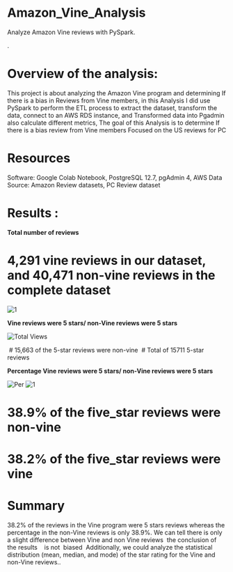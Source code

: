# Amazon_Vine_Analysis
Analyze Amazon Vine reviews with PySpark.


.


# Overview of the analysis:

This project is about analyzing the Amazon Vine program and determining If there is a bias in Reviews from Vine members, in this Analysis I did use PySpark to perform the ETL process to extract the dataset, transform the data, connect to an AWS RDS instance, and Transformed data into Pgadmin also calculate different metrics,
The goal of this Analysis is to determine If there is a bias review from Vine members Focused on the US reviews for PC

# Resources 
Software: Google Colab Notebook, PostgreSQL 12.7, pgAdmin 4, AWS
Data Source: Amazon Review datasets, PC Review dataset

# Results :

__Total number of reviews__

# 4,291 vine reviews in our dataset, and 40,471 non-vine reviews in the complete dataset
![1](https://user-images.githubusercontent.com/82621077/129494310-c7beed43-9ed6-48d0-a042-32ee68cee429.png)




__Vine reviews were 5 stars/ non-Vine reviews were 5 stars__

![Total Views](https://user-images.githubusercontent.com/82621077/129494143-afd019cd-32da-4253-9b7d-4f84a57a5ab6.png)

 # 15,663 of the 5-star reviews were non-vine
 # Total of 15711 5-star reviews


__Percentage Vine reviews were 5 stars/ non-Vine reviews were 5 stars__







![Per](https://user-images.githubusercontent.com/82621077/129494293-099bc7bf-aff5-45a4-8e6c-89faabdc2f7d.png)
![1](https://user-images.githubusercontent.com/82621077/129494309-57d32b88-0c7e-44f5-ad16-579fb16fb7e0.png)


# 38.9% of the five_star reviews were non-vine
# 38.2% of the five_star reviews were vine


# Summary

38.2% of the reviews in the Vine program were 5 stars reviews whereas the percentage in the non-Vine reviews is only 38.9%. We can tell there is only a slight difference between Vine and non Vine reviews  the conclusion of the results    is not  biased 
Additionally, we could analyze the statistical distribution (mean, median, and mode) of the star rating for the Vine and non-Vine reviews..





